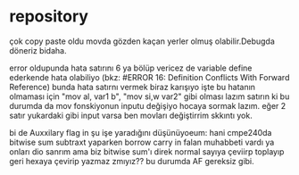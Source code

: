 # repository
çok copy paste oldu movda gözden kaçan yerler olmuş olabilir.Debugda döneriz bidaha.

error oldupunda hata satırını 6 ya bölüp vericez de variable define ederkende hata olabiliyo 
(bkz: #ERROR 16: Definition Conflicts With Forward Reference) bunda hata satırnı vermek biraz karışıyo
işte bu hatanın olmaması için "mov al, var1 b", "mov si,w var2" gibi olması lazım satırın 
ki bu durumda da mov fonskiyonun inputu değişiyo
hocaya sormak lazım. eğer 2 satır yukardaki gibi input varsa ben movları değiştirrim skkıntı yok.


bi de Auxxilary flag in şu işe yaradığını düşünüyoeum: hani cmpe240da bitwise sum subtraxt yaparken 
borrow carry in falan muhabbeti vardı ya onları dio sanrım ama biz bitwise sum'ı direk normal sayıya çeviirp toplayıp 
geri hexaya çevirip yazmaz zmıyız?? bu durumda AF gereksiz gibi.
